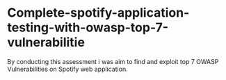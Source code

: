 # Complete-spotify-application-testing-with-owasp-top-7-vulnerabilitie
By conducting this assessment i was aim to find and exploit top 7 OWASP Vulnerabilities on Spotify web application. 
